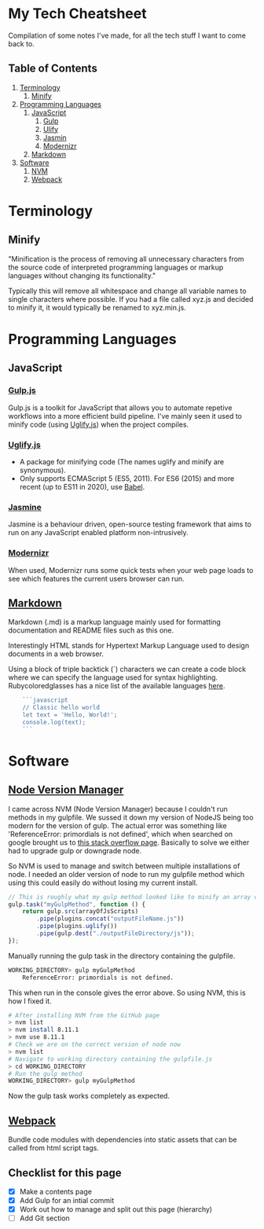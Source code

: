 # My Tech Cheatsheet

Compilation of some notes I've made, for all the tech stuff I want to come back to.

## Table of Contents
1. [Terminology](#terminology)
    1. [Minify](#minify)
2. [Programming Languages](#programminglanguages)
    1. [JavaScript](#javascript)
        1. [Gulp](#gulp)
        2. [Ulify](#uglify)
        3. [Jasmin](#jasmine)
        4. [Modernizr](#modernizr)
    2. [Markdown](#markdown)
3. [Software](#software)
    1. [NVM](#nvm)
    2. [Webpack](#webpack)

# Terminology <a name="terminology"></a>

## Minify <a name="minify"></a>

"Minification is the process of removing all unnecessary characters from the source code of interpreted programming languages or markup languages without changing its functionality."

Typically this will remove all whitespace and change all variable names to single characters where possible. If you had a file called xyz.js and decided to minify it, it would typically be renamed to xyz.min.js. 

# Programming Languages <a name="programminglanguages"></a>

## JavaScript <a name="javascript"></a>

### [Gulp.js](https://gulpjs.com/) <a name="gulp"></a>

Gulp.js is a toolkit for JavaScript that allows you to automate repetive workflows into a more efficient build pipeline. I've mainly seen it used to minify code (using [Uglify.js](#uglify)) when the project compiles.

### [Uglify.js](https://www.npmjs.com/package/uglify-js) <a name="uglify"></a>

- A package for minifying code (The names uglify and minify are synonymous).
- Only supports ECMAScript 5 (ES5, 2011). For ES6 (2015) and more recent (up to ES11 in 2020), use [Babel](https://babeljs.io/).

### [Jasmine](https://jasmine.github.io/) <a name="jasmine"></a>

Jasmine is a behaviour driven, open-source testing framework that aims to run on any JavaScript enabled platform non-intrusively.

### [Modernizr](https://modernizr.com/) <a name="modernizr"></a>

When used, Modernizr runs some quick tests when your web page loads to see which features the current users browser can run.

## [Markdown](https://en.wikipedia.org/wiki/Markdown) <a name="markdown"></a>

Markdown (.md) is a markup language mainly used for formatting documentation and README files such as this one. 

Interestingly HTML stands for Hypertext Markup Language used to design documents in a web browser.

Using a block of triple backtick (`) characters we can create a code block where we can specify the language used for syntax highlighting. Rubycoloredglasses has a nice list of the available languages [here](http://www.rubycoloredglasses.com/2013/04/languages-supported-by-github-flavored-markdown/).

```javascript
    ```javascript
    // Classic hello world
    let text = 'Hello, World!';
    console.log(text);
    ```
```

# Software <a name="software"></a>

## [Node Version Manager](https://github.com/coreybutler/nvm-windows) <a name="nvm"></a>

I came across NVM (Node Version Manager) because I couldn't run methods in my gulpfile. We sussed it down my version of NodeJS being too modern for the version of gulp. The actual error was something like 'ReferenceError: primordials is not defined', which when searched on google brought us to [this stack overflow page](https://stackoverflow.com/questions/55921442/how-to-fix-referenceerror-primordials-is-not-defined-in-node). Basically to solve we either had to upgrade gulp or downgrade node.

So NVM is used to manage and switch between multiple installations of node. I needed an older version of node to run my gulpfile method which using this could easily do without losing my current install.

```javascript
// This is roughly what my gulp method looked like to minify an array of scripts
gulp.task("myGulpMethod", function () {
	return gulp.src(arrayOfJsScripts)
		.pipe(plugins.concat("outputFileName.js"))
		.pipe(plugins.uglify())
		.pipe(gulp.dest("./outputFileDirectory/js"));
});
```

Manually running the gulp task in the directory containing the gulpfile.

```bash
WORKING_DIRECTORY> gulp myGulpMethod
    ReferenceError: primordials is not defined.
```

This when run in the console gives the error above. So using NVM, this is how I fixed it.

```bash
# After installing NVM from the GitHub page
> nvm list
> nvm install 8.11.1
> nvm use 8.11.1
# Check we are on the correct version of node now
> nvm list
# Navigate to working directory containing the gulpfile.js
> cd WORKING_DIRECTORY
# Run the gulp method
WORKING_DIRECTORY> gulp myGulpMethod
```

Now the gulp task works completely as expected.

## [Webpack](https://webpack.js.org/) <a name="webpack"></a>

Bundle code modules with dependencies into static assets that can be called from html script tags.

## Checklist for this page

- [x] Make a contents page
- [x] Add Gulp for an intial commit
- [x] Work out how to manage and split out this page (hierarchy)
- [ ] Add Git section
